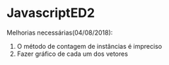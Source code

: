 # JavascriptED2
Melhorias necessárias(04/08/2018): 
  1) O método de contagem de instâncias é impreciso
  2) Fazer gráfico de cada um dos vetores
